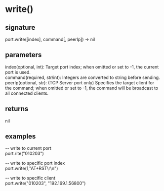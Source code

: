 # write()

## signature

port.write([index], command[, peerIp]) -> nil

## parameters

index(optional, int): Target port index; when omitted or set to -1, the current port is used.  
command(required, str/int): Integers are converted to string before sending.  
peerIp(optional, str): (TCP Server port only) Specifies the target client for the command; when omitted or set to -1, the command will be broadcast to all connected clients.  

## returns

nil

## examples

-- write to current port  
port.rite("010203")  

-- write to specific port index  
port.write(1,"AT+RST\r\n")  

-- write to specific client  
port.write("010203", "192.169.1.56800")  